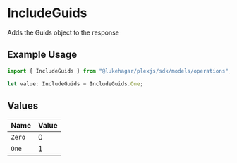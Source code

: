 # IncludeGuids

Adds the Guids object to the response


## Example Usage

```typescript
import { IncludeGuids } from "@lukehagar/plexjs/sdk/models/operations";

let value: IncludeGuids = IncludeGuids.One;
```

## Values

| Name   | Value  |
| ------ | ------ |
| `Zero` | 0      |
| `One`  | 1      |
